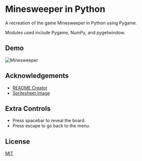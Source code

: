 
# Minesweeper in Python

A recreation of the game Minesweeper in Python using Pygame.

Modules used include Pygame, NumPy, and pygetwindow.
## Demo

![Minesweeper](https://media1.giphy.com/media/v1.Y2lkPTc5MGI3NjExaDZpMDZ5dmN2emxqOWJmeGRlcnF2cHFvdGgzem9neThibnY0ODRvZCZlcD12MV9pbnRlcm5hbF9naWZfYnlfaWQmY3Q9Zw/HCO0Fhp18ZytNj1xWC/giphy.gif)


## Acknowledgements

 - [README Creator](https://readme.so)
 - [Spritesheet Image](https://www.pinterest.com/pin/281686151670675581/)


## Extra Controls

- Press spacebar to reveal the board.
- Press escape to go back to the menu.
## License

[MIT](https://choosealicense.com/licenses/mit/)

